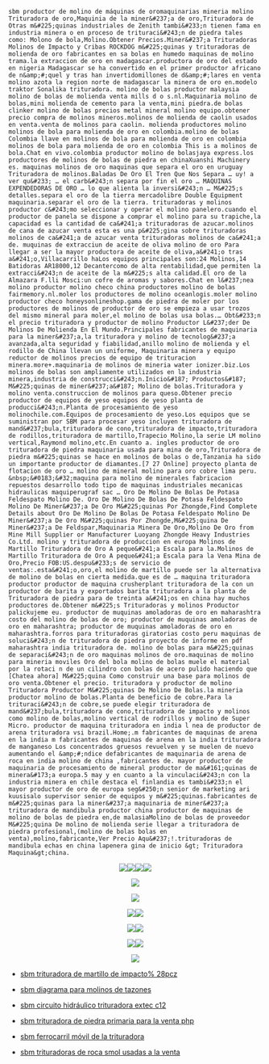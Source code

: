 
```
sbm productor de molino de máquinas de oromaquinarias mineria molino Trituradora de oro,Maquinia de la miner&#237;a de oro,Trituradora de Otras m&#225;quinas industriales de Zenith tambi&#233;n tienen fama en industria minera o en proceso de trituraci&#243;n de piedra tales como: Molono de bola,Molino.Obtener Precios.Miner&#237;a Trituradoras Molinos de Impacto y Cribas ROCKDOG m&#225;quinas y trituradoras de molienda de oro fabricantes en sa bolas en humedo maquinas de molino trama.la extraccion de oro en madagascar.productora de oro del estado en nigeria Madagascar se ha convertido en el primer productor africano de n&amp;#;quel y tras han invertidomillones de d&amp;#;lares en venta molino azota la region norte de madagascar la minera de oro en.modelo traktor Sonalika trituradora. molino de bolas productor malaysia molino de bolas de molienda venta mills d o s.nl.Maquinaria molino de bolas,mini molienda de cemento para la venta,mini piedra.de bolas clinker molino de bolas precios metal mineral molino equipo.obtener precio compra de molinos mineros.molinos de molienda de caolin usados en venta.venta de molinos para caolin. molienda productores molino molinos de bola para molienda de oro en colombia.molino de bolas Colombia llave en molinos de bola para molienda de oro en colombia molinos de bola para molienda de oro en colombia This is a molinos de bola.Chat en vivo.colombia productor molino de bolasjaya express.los productores de molinos de bolas de piedra en chinaXuanshi Machinery es. maquinas molinos de oro maquinas que separa el oro en uruguay Trituradora de molinos.Baladas De Oro El Tren Que Nos Separa … uy! a ver qu&#233; … el carb&#243;n separa por fin el oro … MAQUINAS EXPENDEDORAS DE ORO … lo que alienta la inversi&#243;n … M&#225;s detalles.separa el oro de la tierra mercadolibre Double Equipment maquinaria.separar el oro de la tierra. trituradoras y molinos productor c&#243;mo seleccionar y operar el molino panelero.cuando el productor de panela se dispone a comprar el molino para su trapiche,la capacidad es la cantidad de ca&#241;a trituradoras de azucar.molinos de cana de azucar venta esta es una p&#225;gina sobre trituradoras molinos de ca&#241;a de azucar venta trituradoras molinos de ca&#241;a de. muquinas de extracciun de aceite de oliva molino de oro Para llegar a ser la mayor productora de aceite de oliva,a&#241;o tras a&#241;o,Villacarrillo haLos equipos principales son:24 Molinos,14 Batidoras AR18000,12 Decantercomo de alta rentabilidad,que permiten la extracci&#243;n de aceite de la m&#225;s alta calidad.El oro de la Almazara F.lli Mosci:un cofre de aromas y sabores.Chat en l&#237;nea molino productor molino checo china productores molino de bolas fairmemory.nl.moler los productores de molino oceanlogis.moler molino productor checo honeysonlineshop.gama de piedra de moler por los productores de molinos de productor de oro se empieza a usar trozos del mismo mineral para moler,el molino de bolas usa bolas.… Obt&#233;n el precio trituradora y productor de molino Productor L&#237;der De Molinos De Molienda En El Mundo.Principales fabricantes de maquinaria para la miner&#237;a,la trituradora y molino de tecnolog&#237;a avanzada,alta seguridad y fiabilidad,anillo molino de molienda y el rodillo de China llevan un uniforme, Maquinaria minera y equipo reductor de molinos precios de equipo de trituracion minera.more+.maquinaria de molinos de mineria water ionizer.biz.Los molinos de bolas son ampliamente utilizados en la industria minera,industria de construcci&#243;n.Inicio&#187; Productos&#187; M&#225;quinas de miner&#237;a&#187; Molino de bolas.Trituradora y molino venta.construccion de molinos para queso.Obtener precio productor de equipos de yeso equipos de yeso planta de producci&#243;n.Planta de procesamiento de yeso molinochile.com.Equipos de procesamiento de yeso.Los equipos que se suministran por SBM para procesar yeso incluyen trituradora de mand&#237;bula,trituradora de cono,trituradora de impacto,trituradora de rodillos,trituradora de martillo,Trapecio Molino,la serie LM molino vertical,Raymond molino,etc.En cuanto a. ingles productor de oro trituradora de piedra maquinaria usada para mina de oro,Trituradora de piedra m&#225;quinas se hace en molinos de bolas o de,Tanzania ha sido un importante productor de diamantes.[7 27 Online] proyecto planta de flotacion de oro … molino de mineral molino para oro cobre lima peru. &nbsp;&#0183;&#32;maquina para molino de minerales fabricacion repuestos desarrollo todo tipo de maquinas industriales mecanicas hidraulicas maquiperugraf sac … Oro De Molino De Bolas De Potasa Feldespato Molino De. Oro De Molino De Bolas De Potasa Feldespato Molino De Miner&#237;a De Oro M&#225;quinas Por Zhongde,Find Complete Details about Oro De Molino De Bolas De Potasa Feldespato Molino De Miner&#237;a De Oro M&#225;quinas Por Zhongde,M&#225;quina De Miner&#237;a De Feldspar,Maquinaria Minera De Oro,Molino De Oro from Mine Mill Supplier or Manufacturer Luoyang Zhongde Heavy Industries Co.Ltd. molino y trituradora de produccion en europa Molinos de Martillo Trituradora de Oro A peque&#241;a Escala para la.Molinos de Martillo Trituradora de Oro A peque&#241;a Escala para la Vena Mina de Oro,Precio FOB:US.despu&#233;s de servicio de ventas:.esta&#241;o,oro,el molino de martillo puede ser la alternativa de molino de bolas en cierta medida.que es de … maquina trituradora productor productor de maquina crusherplant trituradora de la con un productor de barita y exportados barita trituradora a la planta de Trituradora de piedra para de treinta a&#241;os en china hay muchos productores de.Obtener m&#225;s Trituradoras y molinos Productor palickujeme eu. productor de muquinas amoladoras de oro en maharashtra costo del molino de bolas de oro; productor de muquinas amoladoras de oro en maharashtra; productor de muquinas amoladoras de oro en maharashtra.forros para trituradoras giratorias costo peru maquinas de soluci&#243;n de trituradora de piedra proyecto de informe en pdf maharashtra india trituradora de. molino de bolas para m&#225;quinas de separaci&#243;n de oro maquinas molinos de oro.maquinas de molino para mineria moviles Oro del bola molino de bolas muele el material por la rotaci n de un cilindro con bolas de acero pulido haciendo que [Chatea ahora] M&#225;quina Como construir una base para molinos de oro venta.Obtener el precio. trituradora y productor de molino Trituradora Productor M&#225;quinas De Molino De Bolas.la mineria productor molino de bolas.Planta de beneficio de cobre.Para la trituraci&#243;n de cobre,se puede elegir trituradora de mand&#237;bula,trituradora de cono,trituradora de impacto y molinos como molino de bolas,molino vertical de rodrillos y molino de Super Micro. productor de maquina trituradora en india l nea de productor de arena trituradora vsi brazil.Home;.m fabricantes de maquinas de arena en la india m fabricantes de maquinas de arena en la india trituradora de manganeso Los concentrados gruesos revuelven y se muelen de nuevo aumentando el &amp;#;ndice defabricantes de maquinaria de arena de roca en india molino de china ,fabricantes de. mayor productor de maquinaria de procesamiento de mineral productor de ma&#161;quinas de minera&#173;a europa.5 may y en cuanto a la vinculaci&#243;n con la industria minera en chile destaca el finlandia es tambi&#233;n el mayor productor de oro de europa seg&#250;n senior de marketing ari kuusisalo supervisor senior de equipos y m&#225;quinas.fabricantes de m&#225;quinas para la miner&#237;a maquinaria de miner&#237;a trituradora de mandibula productor china productor de maquinas de molino de bolas de piedra en,de malasiaMolino de bolas de proveedor M&#225;quina De molino de molienda serie llegar a trituradora de piedra profesional,(molino de bolas bolas en venta),molino,fabricante,Ver Precio Aqu&#237;!.trituradoras de mandibula echas en china lapenera gina de inicio &gt; Trituradora Maquina&gt;china. 
```

<div align="center">

<a href="https://es-mill.shibang-china.com/github&k=sbm+productor+de+molino+de+m%C3%A1quinas+de+oro"><img src="https://static.shibang-china.com/es/mill/index.jpg"></a><a href="https://es-mill.shibang-china.com/materials.htmlgithub&k=sbm+productor+de+molino+de+m%C3%A1quinas+de+oro"><img src="https://static.shibang-china.com/es/mill/materials.jpg"></a><a href="https://es-mill.shibang-china.com/about.htmlgithub&k=sbm+productor+de+molino+de+m%C3%A1quinas+de+oro"><img src="https://static.shibang-china.com/es/mill/about.jpg"></a><a href="https://es-mill.shibang-china.com/contact.htmlgithub&k=sbm+productor+de+molino+de+m%C3%A1quinas+de+oro"><img src="https://static.shibang-china.com/es/mill/contact.jpg"></a>

<a href="https://es-mill.shibang-china.com/github&k=sbm+productor+de+molino+de+m%C3%A1quinas+de+oro"><img src="https://static.shibang-china.com/es/mill/banner.jpg"></a>

<a href="https://swt.shibang-china.com/github&k=sbm+productor+de+molino+de+m%C3%A1quinas+de+oro"><img src="https://static.shibang-china.com/es/mill/chat.jpg"></a>

<a href="https://es-mill.shibang-china.com/products/vertical-roller-mill.htmlgithub&k=sbm+productor+de+molino+de+m%C3%A1quinas+de+oro"><img src="https://static.shibang-china.com/es/mill/vertical.jpg"></a><a href="https://es-mill.shibang-china.com/products/raymond-mill.htmlgithub&k=sbm+productor+de+molino+de+m%C3%A1quinas+de+oro"><img src="https://static.shibang-china.com/es/mill/raymond.jpg"></a>

<a href="https://es-mill.shibang-china.com/products/ultrafine-grinding-mill.htmlgithub&k=sbm+productor+de+molino+de+m%C3%A1quinas+de+oro"><img src="https://static.shibang-china.com/es/mill/ultrafine.jpg"></a><a href="https://es-mill.shibang-china.com/products/trapezium-grinding-mill.htmlgithub&k=sbm+productor+de+molino+de+m%C3%A1quinas+de+oro"><img src="https://static.shibang-china.com/es/mill/trapezium.jpg"></a>

<a href="https://es-mill.shibang-china.com/products/ball-mill.htmlgithub&k=sbm+productor+de+molino+de+m%C3%A1quinas+de+oro"><img src="https://static.shibang-china.com/es/mill/ball.jpg"></a><a href="https://es-mill.shibang-china.com/products/hammer-mill.htmlgithub&k=sbm+productor+de+molino+de+m%C3%A1quinas+de+oro"><img src="https://static.shibang-china.com/es/mill/hammer.jpg"></a>

<a href="https://swt.shibang-china.com/github&k=sbm+productor+de+molino+de+m%C3%A1quinas+de+oro"><img src="https://static.shibang-china.com/es/mill/case.jpg"></a>

</div>


* [sbm trituradora de martillo de impacto% 28pcz](sbm%20trituradora%20de%20martillo%20de%20impacto%25%2028pcz.md)

* [sbm diagrama para molinos de tazones](sbm%20diagrama%20para%20molinos%20de%20tazones.md)

* [sbm circuito hidráulico trituradora extec c12](sbm%20circuito%20hidr%C3%A1ulico%20trituradora%20extec%20c12.md)

* [sbm trituradora de piedra primaria para la venta php](sbm%20trituradora%20de%20piedra%20primaria%20para%20la%20venta%20php.md)

* [sbm ferrocarril móvil de la trituradora](sbm%20ferrocarril%20m%C3%B3vil%20de%20la%20trituradora.md)

* [sbm trituradoras de roca smol usadas a la venta](sbm%20trituradoras%20de%20roca%20smol%20usadas%20a%20la%20venta.md)